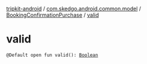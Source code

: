 [tripkit-android](../../index.md) / [com.skedgo.android.common.model](../index.md) / [BookingConfirmationPurchase](index.md) / [valid](./valid.md)

# valid

`@Default open fun valid(): `[`Boolean`](https://kotlinlang.org/api/latest/jvm/stdlib/kotlin/-boolean/index.html)